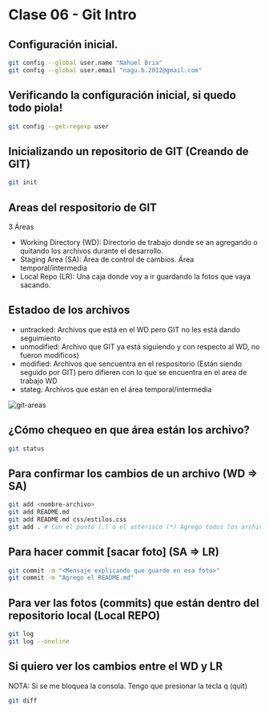 # Clase 06 - Git Intro

## Configuración inicial.

```sh
git config --global user.name "Nahuel Bria"
git config --global user.email "nagu.b.2012@gmail.com"
``` 

## Verificando la configuración inicial, si quedo todo piola!

```sh
git config --get-regexp user
```

## Inicializando un repositorio de GIT (Creando de GIT)


```sh
git init
```

## Areas del respositorio de GIT

3 Áreas

* Working Directory (WD): Directorio de trabajo donde se an agregando o quitando los archivos durante el desarrollo.
* Staging Area (SA): Área de control de cambios. Área temporal/intermedia
* Local Repo (LR): Una caja donde voy a ir guardando la fotos que vaya sacando.

## Estadoo de los archivos

* untracked: Archivos que está en el WD pero GIT no les está dando seguimiento
* unmodified: Archivo que GIT ya está siguiendo y con respecto al WD, no fueron modificos)
* modified: Archivos que sencuentra en el respositorio (Están siendo seguido por GIT) pero difieren con lo que se encuentra en el area de trabajo WD
* stateg: Archivos que están en el área temporal/intermedia

![git-areas](https://miro.medium.com/v2/resize:fit:500/0*HeEKExh4Z0nlev1m.png)

## ¿Cómo chequeo en que área están los archivo?

```sh
git status
```

## Para confirmar los cambios de un archivo (WD => SA)

```sh
git add <nombre-archivo>
git add README.md
git add README.md css/estilos.css
git add . # Con el punto (.) o el asterisco (*) Agrego todos los archivos que están (UnTRACKED, MODIFIED) al área intermedia o stanging area (SA)
```

## Para hacer commit [sacar foto] (SA => LR)

```sh
git commit -m "<Mensaje explicando que guarde en esa foto>"
git commit -m "Agrego el README.md"
``` 

## Para ver las fotos (commits) que están dentro del repositorio local (Local REPO)

```sh
git log
git log --oneline
```

## Si quiero ver los cambios entre el WD y LR
NOTA: Si se me bloquea la consola. Tengo que presionar la tecla q (quit)

```sh
git diff
```